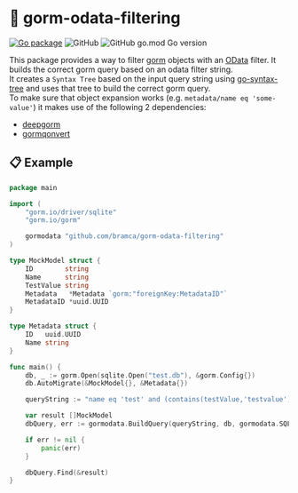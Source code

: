 # 🔎 gorm-odata-filtering

[![Go package](https://github.com/bramca/gorm-odata-filtering/actions/workflows/test.yaml/badge.svg)](https://github.com/bramca/gorm-odata-filtering/actions/workflows/test.yaml)
![GitHub](https://img.shields.io/github/license/bramca/gorm-odata-filtering)
![GitHub go.mod Go version](https://img.shields.io/github/go-mod/go-version/bramca/gorm-odata-filtering)

This package provides a way to filter [gorm](https://gorm.io) objects with an [OData](https://docs.oasis-open.org/odata/odata/v4.0/errata03/os/complete/part2-url-conventions/odata-v4.0-errata03-os-part2-url-conventions-complete.html#_Toc453752358) filter.
It builds the correct gorm query based on an odata filter string.
<br>
It creates a `Syntax Tree` based on the input query string using [go-syntax-tree](https://github.com/bramca/go-syntax-tree) and uses that tree to build the correct gorm query.
<br>
To make sure that object expansion works (e.g. `metadata/name eq 'some-value'`) it makes use of the following 2 dependencies:
- [deepgorm](github.com/survivorbat/gorm-deep-filtering)
- [gormqonvert](github.com/survivorbat/gorm-query-convert)

## 📋 Example

``` go
package main

import (
	"gorm.io/driver/sqlite"
	"gorm.io/gorm"

	gormodata "github.com/bramca/gorm-odata-filtering"
)

type MockModel struct {
	ID        string
	Name      string
	TestValue string
	Metadata   *Metadata `gorm:"foreignKey:MetadataID"`
	MetadataID *uuid.UUID
}

type Metadata struct {
	ID   uuid.UUID
	Name string
}

func main() {
	db, _ := gorm.Open(sqlite.Open("test.db"), &gorm.Config{})
	db.AutoMigrate(&MockModel{}, &Metadata{})

	queryString := "name eq 'test' and (contains(testValue,'testvalue') or contains(metadata/name,'test-metadata'))"

	var result []MockModel
	dbQuery, err := gormodata.BuildQuery(queryString, db, gormodata.SQLite)

	if err != nil {
		panic(err)
	}

	dbQuery.Find(&result)
}

```
